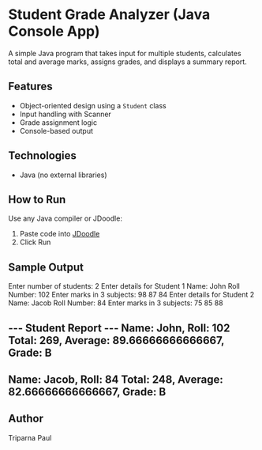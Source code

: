 # Student Grade Analyzer (Java Console App)

A simple Java program that takes input for multiple students, calculates total and average marks, assigns grades, and displays a summary report.

## Features
- Object-oriented design using a `Student` class
- Input handling with Scanner
- Grade assignment logic
- Console-based output

## Technologies
- Java (no external libraries)

## How to Run
Use any Java compiler or JDoodle:
1. Paste code into [JDoodle](https://www.jdoodle.com/online-java-compiler)
2. Click Run

## Sample Output
Enter number of students: 2
Enter details for Student 1
Name: John
Roll Number: 102
Enter marks in 3 subjects: 98
87
84
Enter details for Student 2
Name: Jacob
Roll Number: 84
Enter marks in 3 subjects: 75
85
88

--- Student Report ---
Name: John, Roll: 102
Total: 269, Average: 89.66666666666667, Grade: B
----------------------
Name: Jacob, Roll: 84
Total: 248, Average: 82.66666666666667, Grade: B
----------------------


## Author
Triparna Paul
